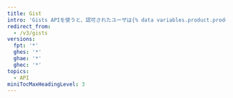 ```yaml
---
title: Gist
intro: 'Gists APIを使うと、認可されたユーザは{% data variables.product.product_name %}上のパブリックGistのリスト、作成、、更新、削除ができます。'
redirect_from:
  - /v3/gists
versions:
  fpt: '*'
  ghes: '*'
  ghae: '*'
  ghec: '*'
topics:
  - API
miniTocMaxHeadingLevel: 3
---
```


<!--
  Operations are automatically generated. Markdown for this page is located in data/reusables/rest-reference/gists
-->
